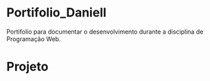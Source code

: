 # Portifolio_Daniell
Portifolio para documentar o desenvolvimento durante a disciplina de Programação Web.

<h1> Projeto
